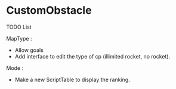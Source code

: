 # CustomObstacle

TODO List

MapType :
- Allow goals
- Add interface to edit the type of cp (illimited rocket, no rocket).

Mode :
- Make a new ScriptTable to display the ranking.
